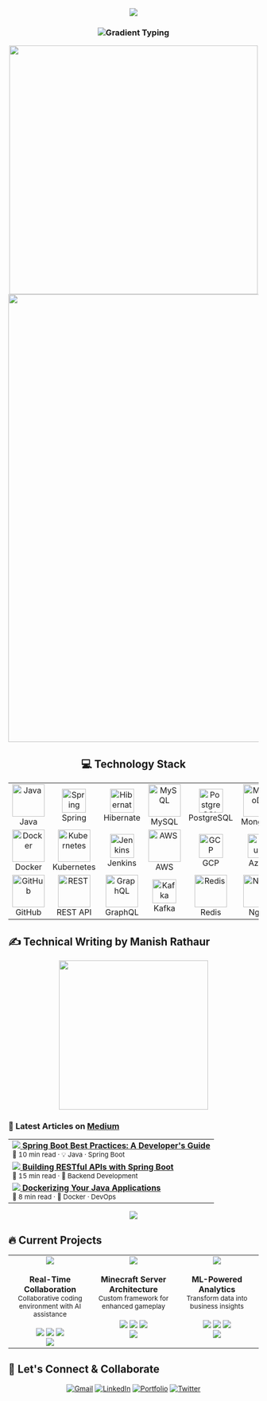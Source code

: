<div align="center">
  <img src="https://capsule-render.vercel.app/api?type=waving&color=gradient&customColorList=0,2,2,30,26&height=150&section=header&text=Hi%20👋%20I'm%20Manish&fontSize=40&fontColor=fff&animation=twinkling&fontAlignY=35" />
</div>
<h3 align="center">
  <img src="https://readme-typing-svg.herokuapp.com?font=Orbitron&size=24&duration=2500&pause=1000&color=F75C7EFF&background=FFFFFF00&center=true&vCenter=true&width=500&lines=A+passionate+Java+Developer;Building+the+future+with+code;Innovation+through+technology" alt="Gradient Typing" />
</h3>
<div align="center">
  <img src="https://user-images.githubusercontent.com/74038190/225813708-98b745f2-7d22-48cf-9150-083f1b00d6c9.gif" width="500">
</div>
<div>
 <img src="https://user-images.githubusercontent.com/74038190/212284100-561aa473-3905-4a80-b561-0d28506553ee.gif" width="900"/>
</div>
<div align="center">
  <h2>💻 Technology Stack</h2>
  
  <table>
    <tr>
      <td align="center" width="96">
        <img src="https://techstack-generator.vercel.app/java-icon.svg" width="65" alt="Java"/>
        <br>Java
      </td>
      <td align="center" width="96">
        <img src="https://skillicons.dev/icons?i=spring" width="48" alt="Spring"/>
        <br>Spring
      </td>
      <td align="center" width="96">
        <img src="https://skillicons.dev/icons?i=hibernate" width="48" alt="Hibernate"/>
        <br>Hibernate
      </td>
      <td align="center" width="96">
        <img src="https://techstack-generator.vercel.app/mysql-icon.svg" width="65" alt="MySQL"/>
        <br>MySQL
      </td>
      <td align="center" width="96">
        <img src="https://skillicons.dev/icons?i=postgres" width="48" alt="PostgreSQL"/>
        <br>PostgreSQL
      </td>
      <td align="center" width="96">
        <img src="https://techstack-generator.vercel.app/mongo-icon.svg" width="65" alt="MongoDB"/>
        <br>MongoDB
      </td>
    </tr>
    <tr>
      <td align="center" width="96">
        <img src="https://techstack-generator.vercel.app/docker-icon.svg" width="65" alt="Docker"/>
        <br>Docker
      </td>
      <td align="center" width="96">
        <img src="https://techstack-generator.vercel.app/kubernetes-icon.svg" width="65" alt="Kubernetes"/>
        <br>Kubernetes
      </td>
      <td align="center" width="96">
        <img src="https://skillicons.dev/icons?i=jenkins" width="48" alt="Jenkins"/>
        <br>Jenkins
      </td>
      <td align="center" width="96">
        <img src="https://techstack-generator.vercel.app/aws-icon.svg" width="65" alt="AWS"/>
        <br>AWS
      </td>
      <td align="center" width="96">
        <img src="https://skillicons.dev/icons?i=gcp" width="48" alt="GCP"/>
        <br>GCP
      </td>
      <td align="center" width="96">
        <img src="https://skillicons.dev/icons?i=azure" width="48" alt="Azure"/>
        <br>Azure
      </td>
    </tr>
    <tr>
      <td align="center" width="96">
        <img src="https://techstack-generator.vercel.app/github-icon.svg" width="65" alt="GitHub"/>
        <br>GitHub
      </td>
      <td align="center" width="96">
        <img src="https://techstack-generator.vercel.app/restapi-icon.svg" width="65" alt="REST"/>
        <br>REST API
      </td>
      <td align="center" width="96">
        <img src="https://techstack-generator.vercel.app/graphql-icon.svg" width="65" alt="GraphQL"/>
        <br>GraphQL
      </td>
      <td align="center" width="96">
        <img src="https://skillicons.dev/icons?i=kafka" width="48" alt="Kafka"/>
        <br>Kafka
      </td>
      <td align="center" width="96">
        <img src="https://techstack-generator.vercel.app/redis-icon.svg" width="65" alt="Redis"/>
        <br>Redis
      </td>
      <td align="center" width="96">
        <img src="https://techstack-generator.vercel.app/nginx-icon.svg" width="65" alt="Nginx"/>
        <br>Nginx
      </td>
    </tr>
  </table>
</div>

## ✍️ Technical Writing by Manish Rathaur

<div align="center">
  <img src="https://user-images.githubusercontent.com/74038190/235224431-e8c8c12e-6826-47f1-89fb-2ddad83b3abf.gif" width="300">
</div>

### 📌 Latest Articles on [Medium](https://medium.com/@manishrathaur10)

<table>
  <tr>
    <td>
      <a href="https://medium.com/@manishrathaur10">
        <img src="https://img.shields.io/badge/NEW-FF5722?style=flat&logo=firebase&logoColor=white" />
        <strong>Spring Boot Best Practices: A Developer's Guide</strong>
      </a><br/>
      <sub>📖 10 min read · 💡 Java · Spring Boot</sub>
    </td>
  </tr>
  <tr>
    <td>
      <a href="https://medium.com/@manishrathaur10">
        <img src="https://img.shields.io/badge/TUTORIAL-4CAF50?style=flat&logo=spring&logoColor=white" />
        <strong>Building RESTful APIs with Spring Boot</strong>
      </a><br/>
      <sub>📖 15 min read · 🔧 Backend Development</sub>
    </td>
  </tr>
  <tr>
    <td>
      <a href="https://medium.com/@manishrathaur10">
        <img src="https://img.shields.io/badge/GUIDE-2196F3?style=flat&logo=docker&logoColor=white" />
        <strong>Dockerizing Your Java Applications</strong>
      </a><br/>
      <sub>📖 8 min read · 🐳 Docker · DevOps</sub>
    </td>
  </tr>
</table>

<p align="center">
  <a href="https://medium.com/@manishrathaur10">
    <img src="https://img.shields.io/badge/Read%20All%20Articles-12100E?style=for-the-badge&logo=medium&logoColor=white" />
  </a>
</p>

## 🔥 Current Projects

<table>
  <tr>
    <td width="33%" valign="top">
      <div align="center">
        <img src="https://img.shields.io/badge/🤖_DeCo_Platform-Active-00C853?style=for-the-badge" />
        <br><br>
        <b>Real-Time Collaboration</b><br>
        <sub>Collaborative coding environment with AI assistance</sub><br><br>
        <img src="https://img.shields.io/badge/React-61DAFB?style=flat&logo=react&logoColor=black" />
        <img src="https://img.shields.io/badge/Node.js-339933?style=flat&logo=node.js&logoColor=white" />
        <img src="https://img.shields.io/badge/Socket.io-010101?style=flat&logo=socket.io&logoColor=white" />
        <br>
        <img src="https://img.shields.io/badge/Progress-75%25-yellow?style=flat-square" />
      </div>
    </td>
    <td width="33%" valign="top">
      <div align="center">
        <img src="https://img.shields.io/badge/⛏️_MCP_Mod_Framework-In_Development-FF6B6B?style=for-the-badge" />
        <br><br>
        <b>Minecraft Server Architecture</b><br>
        <sub>Custom framework for enhanced gameplay</sub><br><br>
        <img src="https://img.shields.io/badge/Java-ED8B00?style=flat&logo=openjdk&logoColor=white" />
        <img src="https://img.shields.io/badge/Spigot-FF9900?style=flat" />
        <img src="https://img.shields.io/badge/Redis-DC382D?style=flat&logo=redis&logoColor=white" />
        <br>
        <img src="https://img.shields.io/badge/Progress-60%25-orange?style=flat-square" />
      </div>
    </td>
    <td width="33%" valign="top">
      <div align="center">
        <img src="https://img.shields.io/badge/📊_ML_Analytics-Beta-4ECDC4?style=for-the-badge" />
        <br><br>
        <b>ML-Powered Analytics</b><br>
        <sub>Transform data into business insights</sub><br><br>
        <img src="https://img.shields.io/badge/Python-3776AB?style=flat&logo=python&logoColor=white" />
        <img src="https://img.shields.io/badge/TensorFlow-FF6F00?style=flat&logo=tensorflow&logoColor=white" />
        <img src="https://img.shields.io/badge/AWS-232F3E?style=flat&logo=amazon-aws&logoColor=white" />
        <br>
        <img src="https://img.shields.io/badge/Progress-85%25-green?style=flat-square" />
      </div>
    </td>
  </tr>
</table>

## 🤝 Let's Connect & Collaborate

<div align="center">
  
[![Gmail](https://img.shields.io/badge/Gmail-333333?style=for-the-badge&logo=gmail&logoColor=red)](mailto:mrathaur704@gmail.com)
[![LinkedIn](https://img.shields.io/badge/LinkedIn-333333?style=for-the-badge&logo=linkedin&logoColor=blue)](https://www.linkedin.com/in/manish-rathaur-80b40b24a/)
[![Portfolio](https://img.shields.io/badge/Portfolio-333333?style=for-the-badge&logo=firefox&logoColor=orange)](https://yourportfolio.com)
[![Twitter](https://img.shields.io/badge/Twitter-333333?style=for-the-badge&logo=twitter&logoColor=1DA1F2)](https://x.com/mrathaur704)

</div>

